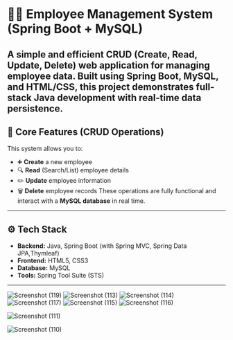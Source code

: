 # 🧑‍💼 Employee Management System (Spring Boot + MySQL)

A simple and efficient **CRUD (Create, Read, Update, Delete)** web application for managing employee data. Built using **Spring Boot**, **MySQL**, and **HTML/CSS**, this project demonstrates full-stack Java development with real-time data persistence.
---
## 🔧 Core Features (CRUD Operations)

This system allows you to:

- ➕ **Create** a new employee
- 🔍 **Read** (Search/List) employee details
- ✏️ **Update** employee information
- 🗑️ **Delete** employee records
These operations are fully functional and interact with a **MySQL database** in real time.
---
## ⚙️ Tech Stack
- **Backend:** Java, Spring Boot (with Spring MVC, Spring Data JPA,Thymleaf)
- **Frontend:** HTML5, CSS3
- **Database:** MySQL
- **Tools:** Spring Tool Suite (STS)
---
![Screenshot (119)](https://github.com/user-attachments/assets/8eaea063-afb6-4ee1-a165-0ed6cc529178)
![Screenshot (113)](https://github.com/user-attachments/assets/3b53863c-2008-4675-9525-9f4301f1b285)
![Screenshot (114)](https://github.com/user-attachments/assets/f10db4ae-fac7-4a48-8bc0-b1d8581730e3)
![Screenshot (117)](https://github.com/user-attachments/assets/070defb1-4df0-4398-b595-80c293b6be3e)
![Screenshot (115)](https://github.com/user-attachments/assets/6131f99c-6a53-4601-ad50-3c60a9804416)
![Screenshot (116)](https://github.com/user-attachments/assets/edd425c0-adf0-4c30-82f3-918a580ff1dc)


![Screenshot (111)](https://github.com/user-attachments/assets/eac69372-981f-45f9-a6a6-78b86441814c)

![Screenshot (110)](https://github.com/user-attachments/assets/5480ba83-fba6-4ecf-95c4-0350ce8e87c5)



